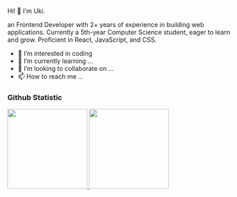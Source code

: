 Hi! 👋 I'm Uki.

an Frontend Developer with 2+ years of experience in building web applications. Currently a 5th-year Computer Science student, eager to learn and grow. Proficient in React, JavaScript, and CSS.

- 👀 I’m interested in coding
- 🌱 I’m currently learning ...
- 💞️ I’m looking to collaborate on ...
- 📫 How to reach me ...

<!---
AhmadSuyutiSyauqi/AhmadSuyutiSyauqi is a ✨ special ✨ repository because its `README.md` (this file) appears on your GitHub profile.
You can click the Preview link to take a look at your changes.
--->

### Github Statistic
<p align="left">
<a href="https://github.com/dimasmds">
  <img height="180em" src="https://github-readme-stats-eight-theta.vercel.app/api?username=AhmadSuyutiSyauqi&show_icons=true&theme=algolia&include_all_commits=true&count_private=true"/>
  <img height="180em" src="https://github-readme-stats-eight-theta.vercel.app/api/top-langs/?username=AhmadSuyutiSyauqi&layout=compact&langs_count=8&theme=algolia"/>
</a>
</p>
